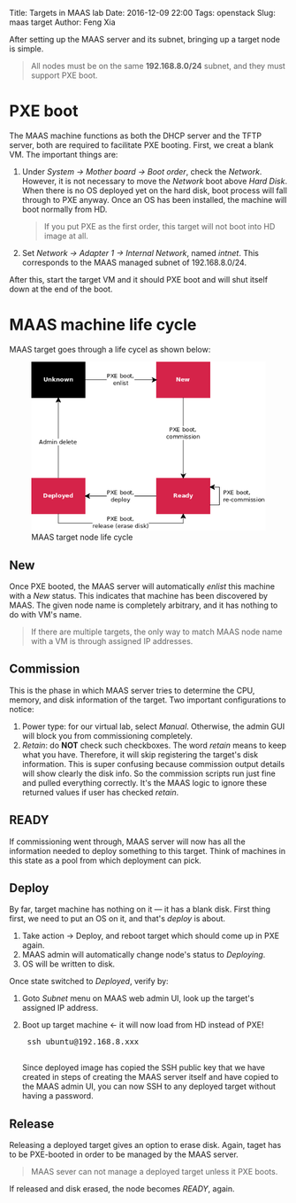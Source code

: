 Title: Targets in MAAS lab
Date: 2016-12-09 22:00
Tags: openstack
Slug: maas target
Author: Feng Xia

After setting up the MAAS server and its subnet, bringing up a target node
is simple.

> All nodes must be on the same **192.168.8.0/24** subnet, and
> they must support PXE boot.

# PXE boot

The MAAS machine functions as both the DHCP server and the TFTP server, both
are required to facilitate PXE booting. First, we creat a blank VM. The important
things are:

1. Under _System &rarr; Mother board &rarr; Boot order_, check the _Network_. However,
    it is not necessary to move the _Network_ boot above _Hard Disk_. When there is no OS
    deployed yet on the hard disk, boot process will fall through to PXE anyway. Once an OS
    has been installed, the machine will boot normally from HD.

    > If you put PXE as the first order,
    > this target will not boot into HD image at all.

2. Set _Network &rarr; Adapter 1 &rarr; Internal Network_, named _intnet_. This corresponds
    to the MAAS managed subnet of 192.168.8.0/24.

After this, start the target VM and it should PXE boot and will shut itself down at the end of the boot.

# MAAS machine life cycle

MAAS target goes through a life cycel as shown below:

<figure class="row">
<img src="/images/maas_target_life_cycle.png" class="center-block img-responsive" />
<figcaption>MAAS target node life cycle</figcaption>
</figure>

## New

Once PXE booted, the MAAS server will automatically _enlist_ this machine
with a _New_ status. This indicates that machine has been discovered by MAAS.
The given node name is completely arbitrary, and it has nothing to do with VM's name.

> If there are multiple targets, the only way to match MAAS node name with a VM
> is through assigned IP addresses.

## Commission

This is the phase in which MAAS server tries to determine the CPU, memory, and disk information
of the target. Two important configurations to notice:

1. Power type: for our virtual lab, select _Manual_. Otherwise, the admin GUI will block you  from commissioning completely.
2. _Retain_: do **NOT** check such checkboxes. The word _retain_ means to keep what you have. Therefore, it will skip registering the target's disk information. This is super confusing because commission output details will show clearly the disk info. So the commission scripts run just fine and pulled everything correctly. It's the MAAS logic to ignore these returned values if user has checked _retain_.

## READY

If commissioning went through, MAAS server will now has all the information needed
to deploy something to this target. Think of machines in this state as a pool from which deployment can pick.

## Deploy

By far, target machine has nothing on it &mdash; it has a blank disk. First thing first,
we need to put an OS on it, and that's _deploy_ is about.

1. Take action &rarr; Deploy, and reboot target which should come up in PXE again.
2. MAAS admin will automatically change node's status to _Deploying_.
3. OS will be written to disk.

Once state switched to _Deployed_, verify by:

1. Goto _Subnet_ menu on MAAS web admin UI, look up the target's assigned IP address.
2. Boot up target machine &larr; it will now load from HD instead of PXE!

    <pre class="brush:bash;">
    ssh ubuntu@192.168.8.xxx
    </pre>

    Since deployed image has copied the SSH public key that we have created in
    steps of creating the MAAS server itself and have copied to the MAAS admin UI,
    you can now SSH to any deployed target without having a password.

## Release

Releasing a deployed target gives an option to erase disk. Again, taget has to be PXE-booted in order to be managed by the MAAS server.

> MAAS sever can not manage a deployed target unless it PXE boots.

If released and disk erased, the node becomes _READY_, again.
